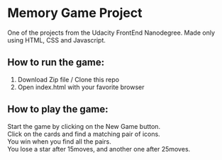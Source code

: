 # Memory Game Project
One of the projects from the Udacity FrontEnd Nanodegree.
Made only using HTML, CSS and Javascript.

## How to run the game:

1. Download Zip file / Clone this repo  
2. Open index.html with your favorite browser

## How to play the game:

Start the game by clicking on the New Game button.  
Click on the cards and find a matching pair of icons.  
You win when you find all the pairs.  
You lose a star after 15moves, and another one after 25moves.
